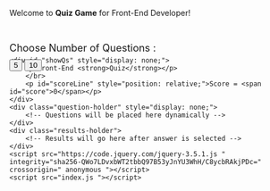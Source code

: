 <!DOCTYPE html>
<html>

<head>
    <meta charset="UTF-8">
    <title>Front-End Quiz</title>
    <link rel="stylesheet" href="index.css">
    <script src="https://code.jquery.com/jquery-3.5.1.js" integrity="sha256-QWo7LDvxbWT2tbbQ97B53yJnYU3WhH/C8ycbRAkjPDc=" crossorigin="anonymous"></script>
    <link rel="stylesheet" href="https://maxcdn.bootstrapcdn.com/bootstrap/3.3.7/css/bootstrap.min.css" integrity="sha384-BVYiiSIFeK1dGmJRAkycuHAHRg32OmUcww7on3RYdg4Va+PmSTsz/K68vbdEjh4u" crossorigin="anonymous">
    <link rel="stylesheet" href="https://maxcdn.bootstrapcdn.com/bootstrap/3.3.7/css/bootstrap-theme.min.css" integrity="sha384-rHyoN1iRsVXV4nD0JutlnGaslCJuC7uwjduW9SVrLvRYooPp2bWYgmgJQIXwl/Sp" crossorigin="anonymous">
    <script src="https://maxcdn.bootstrapcdn.com/bootstrap/3.3.7/js/bootstrap.min.js" integrity="sha384-Tc5IQib027qvyjSMfHjOMaLkfuWVxZxUPnCJA7l2mCWNIpG9mGCD8wGNIcPD7Txa" crossorigin="anonymous"></script>
    <link href="https://cdn.jsdelivr.net/npm/bootstrap@5.0.0-beta2/dist/css/bootstrap.min.css" rel="stylesheet" integrity="sha384-BmbxuPwQa2lc/FVzBcNJ7UAyJxM6wuqIj61tLrc4wSX0szH/Ev+nYRRuWlolflfl" crossorigin="anonymous">
    <link rel="stylesheet" href="https://www.w3schools.com/w3css/4/w3.css">
    <script src="https://cdn.jsdelivr.net/npm/bootstrap@5.0.0-beta2/dist/js/bootstrap.bundle.min.js" integrity="sha384-b5kHyXgcpbZJO/tY9Ul7kGkf1S0CWuKcCD38l8YkeH8z8QjE0GmW1gYU5S9FOnJ0" crossorigin="anonymous"></script>
</head>

<body>
    <div id="ctn">
        <p id="welcome">Welcome to <strong>Quiz Game</strong> for Front-End Developer!</p>
        <div id="container">
            <span id="noQuestion" style="position: relative; top: 30px; font-size:large;">Choose Number of Questions :</span>
            </br>
            <button type="button" id="btn5" style="position: relative; top: 40px;" class="btn btn-outline-light btn-lg">5</button>
            <button type="button" id="btn10" style="position: relative; top: 40px;" class="btn btn-outline-light btn-lg">10</button>
        </div>
    </div>

    <div id="showQs" style="display: none;">
        <p>Front-End <strong>Quiz</strong></p>
        </br>
        <p id="scoreLine" style="position: relative;">Score = <span id="score">0</span></p>
    </div>
    <div class="question-holder" style="display: none;">
        <!-- Questions will be placed here dynamically -->
    </div>
    <div class="results-holder">
        <!-- Results will go here after answer is selected -->
    </div>
    <script src="https://code.jquery.com/jquery-3.5.1.js " integrity="sha256-QWo7LDvxbWT2tbbQ97B53yJnYU3WhH/C8ycbRAkjPDc=" crossorigin=" anonymous "></script>
    <script src="index.js "></script>
</body>

</html>
